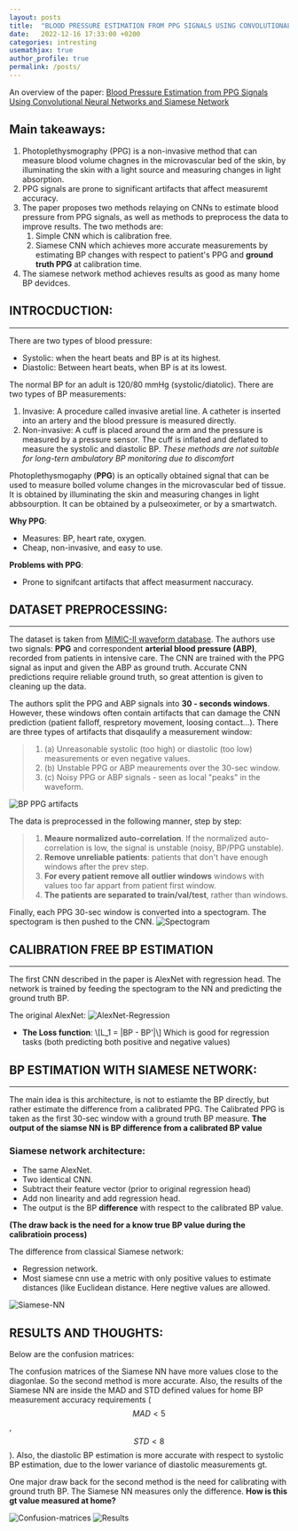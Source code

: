 ```yaml
---
layout: posts
title:  "BLOOD PRESSURE ESTIMATION FROM PPG SIGNALS USING CONVOLUTIONAL NEURAL NETWORKS AND SIAMESE NETWORK"
date:   2022-12-16 17:33:00 +0200
categories: intresting
usemathjax: true
author_profile: true
permalink: /posts/
---
```


An overview of the paper: 
[Blood Pressure Estimation from PPG Signals Using Convolutional Neural Networks and Siamese Network](https://ieeexplore.ieee.org/document/9053446)

## Main takeaways:
1. Photoplethysmography (PPG) is a non-invasive method that can measure blood volume chagnes in the microvascular bed of the skin, by illuminating the skin with a light source and measuring changes in light absorption.
2. PPG signals are prone to significant artifacts that affect measuremt accuracy.
3. The paper proposes two methods relaying on CNNs to estimate blood pressure from PPG signals, as well as methods to preprocess the data to improve results. The two methods are:
   1. Simple CNN which is calibration free.
   2. Siamese CNN which achieves more accurate measurements by estimating BP changes with respect to patient's PPG and **ground truth PPG** at calibration time. 
4. The siamese network method achieves results as good as many home BP devidces.


## INTROCDUCTION:
---
There are two types of blood pressure: 
   - Systolic: when the heart beats and BP is at its highest.
   - Diastolic: Between heart beats, when BP is at its lowest.
  
The normal BP for an adult is 120/80 mmHg (systolic/diatolic).
There are two types of BP measurements:
  1. Invasive: A procedure called invasive aretial line. A catheter is inserted into an artery and the blood pressure is measured directly.
  1. Non-invasive: A cuff is placed around the arm and the pressure is measured by a pressure sensor. The cuff is inflated and deflated to measure the systolic and diastolic BP. *These methods are not suitable for long-tern ambulatory BP monitoring due to discomfort*

Photoplethysmogaphy (**PPG**) is an optically obtained signal that can be used to measure bolled volume changes in the microvascular bed of tissue. It is obtained by illuminating the skin and measuring changes in light abbsourption. It can be obtained by a pulseoximeter, or by a smartwatch.

**Why PPG**:
- Measures: BP, heart rate, oxygen.
- Cheap, non-invasive, and easy to use.

**Problems with PPG**:
- Prone to signifcant artifacts that affect measurment naccuracy.


## **DATASET PREPROCESSING**:
---
The dataset is taken from [MIMIC-II waveform database]. The authors use two signals: **PPG** and correspondent **arterial blood pressure (ABP)**, recorded from patients in intensive care. The CNN are trained with the PPG signal as input and given the ABP as ground truth.
Accurate CNN predictions require reliable ground truth, so great attention is given to cleaning up the data.

The authors split the PPG and ABP signals into **30 - seconds windows**. However, these windows often contain artifacts that can damage the CNN prediction (patient falloff, respretory movement, loosing contact...). There are three types of artifacts that disqaulify a measurement window:
> 1. (a) Unreasonable systolic (too high) or diastolic (too low) measurements or even negative values.
> 2. (b) Unstable PPG or ABP meaurements over the 30-sec window.
> 3. (c) Noisy PPG or ABP signals - seen as local "peaks" in the waveform.

![BP PPG artifacts]

The data is preprocessed in the following manner, step by step:

> 1. **Meaure normalized auto-correlation**. If the normalized auto-correlation is low, the signal is unstable (noisy, BP/PPG unstable).
> 2. **Remove unreliable patients**: patients that don't have enough windows after the prev step.
> 3. **For every patient remove all outlier windows**  windows with values too far appart from patient first window.
> 4. **The patients are separated to train/val/test**, rather than windows.

Finally, each PPG 30-sec window is converted into a spectogram. The spectogram is then pushed to the CNN.
![Spectogram]



## CALIBRATION FREE BP ESTIMATION
---
The first CNN described in the paper is AlexNet with regression head.
The network is trained by feeding the spectogram to the NN and predicting the ground truth BP.

The original AlexNet:
![AlexNet-Regression]

- **The Loss function**: \\[L_1 = |BP - BP'|\\]
 Which is good for regression tasks (both predicting both positive and negative values)


## BP ESTIMATION WITH SIAMESE NETWORK:
---
The main idea is this architecture, is not to estiamte the BP directly, but rather estimate the difference from a calibrated PPG. 
The Calibrated PPG is taken as the first 30-sec window with a ground truth BP measure. 
**The output of the siamse NN is BP difference from a calibrated BP value**

### Siamese network architecture:
- The same AlexNet.
- Two identical CNN.
- Subtract their feature vector (prior to original regression head)
- Add non linearity and add regression head.
- The output is the BP **difference** with respect to the calibrated BP value.

**(The draw back is the need for a know true BP value during the calibratioin process)**

The difference from classical Siamese network:
* Regression network.
* Most siamese cnn use a metric with only positive values to estimate distances (like Euclidean distance. Here negtive values are allowed. 

![Siamese-NN]

## RESULTS AND THOUGHTS:
Below are the confusion matrices:


The confusion matrices of the Siamese NN have more values close to the diagonlae. So the second method is more accurate.
Also, the results of the Siamese NN are inside the MAD and STD defined values for home BP measurement accuracy requirements ($$MAD<5$$, $$STD<8$$).
Also, the diastolic BP estimation is more accurate with respect to systolic BP estimation, due to the lower variance of diastolic measurements gt.

One major draw back for the second method is the need for calibrating with ground truth BP. The Siamese NN measures only the difference. **How is this gt value measured at home?**

![Confusion-matrices]
![Results]

[MIMIC-II waveform database]: https://archive.physionet.org/physiobank/database/mimic2wdb/
[BP PPG artifacts]: /assets/images/2022-12-16-blood-pressure-with-cnn/BP-and-PPG-artifacts.png
[Spectogram]: /assets/images/2022-12-16-blood-pressure-with-cnn/spectogram.png
[AlexNet-Regression]: /assets/images/2022-12-16-blood-pressure-with-cnn/AlexNet-Regression.png
[Siamese-NN]: /assets/images/2022-12-16-blood-pressure-with-cnn/siamese-nn.png
[Confusion-matrices]: /assets/images/2022-12-16-blood-pressure-with-cnn/confusion-matrices.png
[Results]: /assets/images/2022-12-16-blood-pressure-with-cnn/results.png

